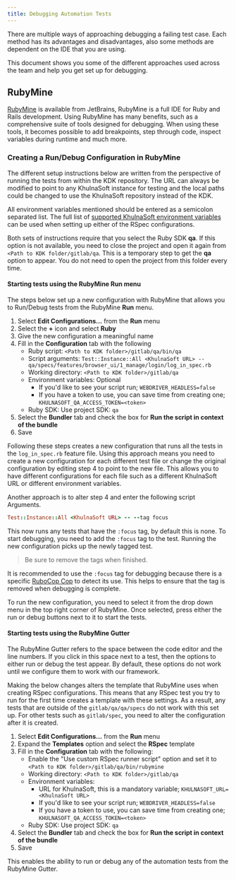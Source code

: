```yaml
---
title: Debugging Automation Tests
---
```


There are multiple ways of approaching debugging a failing test case. Each method has its advantages and
disadvantages, also some methods are dependent on the IDE that you are using.

This document shows you some of the different approaches used across the team and help you get set up for debugging.

## RubyMine

[RubyMine](https://www.jetbrains.com/ruby/) is available from JetBrains, RubyMine is a full IDE for Ruby and
Rails development. Using RubyMine has many benefits, such as a comprehensive suite of tools designed for
debugging. When using these tools, it becomes possible to add breakpoints, step through code, inspect variables during
runtime and much more.

### Creating a Run/Debug Configuration in RubyMine

The different setup instructions below are written from the perspective of running the tests from within the KDK
repository. The URL can always be modified to point to any KhulnaSoft instance for testing and the local paths could be
changed to use the KhulnaSoft repository instead of the KDK.

All environment variables mentioned should be entered as a semicolon separated list. The full list of
[supported KhulnaSoft environment variables](https://github.com/khulnasoft-lab/khulnasoft-qa/-/blob/master/docs/what_tests_can_be_run.md#supported-gitlab-environment-variables)
 can be used when setting up either of the RSpec configurations.

Both sets of instructions require that you select the Ruby SDK **qa**. If this option is not available, you need to
close the project and open it again from `<Path to KDK folder/gitlab/qa`. This is a temporary step to get the **qa**
option to appear. You do not need to open the project from this folder every time.

#### Starting tests using the RubyMine **Run** menu

The steps below set up a new configuration with RubyMine that allows you to Run/Debug tests from the RubyMine
**Run** menu.

1. Select **Edit Configurations...** from the **Run** menu
1. Select the **+** icon and select **Ruby**
1. Give the new configuration a meaningful name
1. Fill in the **Configuration** tab with the following
   - Ruby script: `<Path to KDK folder>/gitlab/qa/bin/qa`
   - Script arguments: `Test::Instance::All <KhulnaSoft URL> -- qa/specs/features/browser_ui/1_manage/login/log_in_spec.rb`
   - Working directory: `<Path to KDK folder>/gitlab/qa`
   - Environment variables: Optional
     - If you'd like to see your script run; `WEBDRIVER_HEADLESS=false`
     - If you have a token to use, you can save time from creating one; `KHULNASOFT_QA_ACCESS_TOKEN=<token>`
   - Ruby SDK: Use project SDK: `qa`
1. Select the **Bundler** tab and check the box for **Run the script in context of the bundle**
1. Save

Following these steps creates a new configuration that runs all the tests in the `log_in_spec.rb` feature file.
Using this approach means you need to create a new configuration for each different test file or change the original
configuration by editing step 4 to point to the new file. This allows you to have different configurations for each
file such as a different KhulnaSoft URL or different environment variables.

Another approach is to alter step 4 and enter the following script Arguments.

```ruby
Test::Instance::All <KhulnaSoft URL> -- --tag focus
```

This now runs any tests that have the `:focus` tag, by default this is none. To start debugging, you
need to add the `:focus` tag to the test. Running the new configuration picks up the newly tagged test.

> Be sure to remove the tags when finished.

It is recommended to use the `:focus` tag for debugging because there is a specific
[RuboCop Cop](https://www.rubydoc.info/gems/rubocop-rspec/RuboCop/Cop/RSpec/Focus) to detect its use. This helps
to ensure that the tag is removed when debugging is complete.

To run the new configuration, you need to select it from the drop down menu in the top right corner of RubyMine. Once
selected, press either the run or debug buttons next to it to start the tests.

#### Starting tests using the RubyMine Gutter

The RubyMine Gutter refers to the space between the code editor and the line numbers. If you click in this space next
to a test, then the options to either run or debug the test appear. By default, these options do not work until we
configure them to work with our framework.

Making the below changes alters the template that RubyMine uses when creating RSpec configurations. This means that
any RSpec test you try to run for the first time creates a template with these settings. As a result, any tests that
are outside of the `gitlab/qa/qa/specs` do not work with this set up. For other tests such as `gitlab/spec`, you
need to alter the configuration after it is created.

1. Select **Edit Configurations...** from the **Run** menu
1. Expand the **Templates** option and select the **RSpec** template
1. Fill in the **Configuration** tab with the following:
   - Enable the "Use custom RSpec runner script" option and set it to `<Path to KDK folder>/gitlab/qa/bin/rubymine`
   - Working directory: `<Path to KDK folder>/gitlab/qa`
   - Environment variables:
     - URL for KhulnaSoft, this is a mandatory variable; `KHULNASOFT_URL=<KhulnaSoft URL>`
     - If you'd like to see your script run; `WEBDRIVER_HEADLESS=false`
     - If you have a token to use, you can save time from creating one; `KHULNASOFT_QA_ACCESS_TOKEN=<token>`
   - Ruby SDK: Use project SDK: `qa`
1. Select the **Bundler** tab and check the box for **Run the script in context of the bundle**
1. Save

This enables the ability to run or debug any of the automation tests from the RubyMine Gutter.
